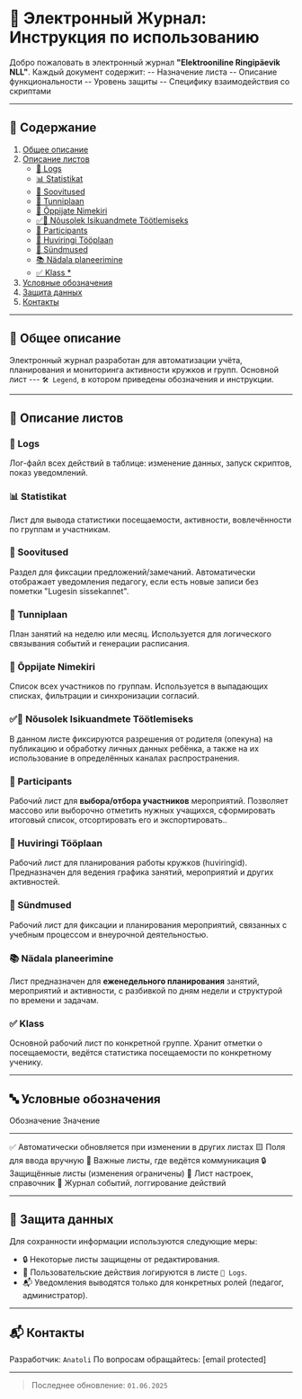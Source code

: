 # 📘 Электронный Журнал: Инструкция по использованию

Добро пожаловать в электронный журнал **"Elektrooniline Ringipäevik NLL"**.
Каждый документ содержит:
-- Назначение листа
-- Описание функциональности
-- Уровень защиты
-- Специфику взаимодействия со скриптами

------------------------------------------------------------------------

## 📁 Содержание

1.  [Общее описание](#__01)
2.  [Описание листов](#__02)
    -   [📄 Logs](./logs.html)
    -   [📊 Statistikat](./statistikat.html)
    -   [📌 Soovitused](./soovitused.html)
    -   [📅 Tunniplaan](./tunniplaan.html)
    -   [🧑 Õppijate Nimekiri](./oppijate_nimekiri.html)
    -   [✅🧑 Nõusolek Isikuandmete Töötlemiseks](./klass.html)
    -   [🧾 Participants](./participants.html)
    -   [📘 Huviringi Tööplaan](./huviringi_tooplaan.html)
    -   [📙 Sündmused](./sundmused.html)
    -   [📚 Nädala planeerimine](./nadala_planeerimine.html)
    -   [✅ Klass \*](./klass.html)
3.  [Условные обозначения](#__03)
4.  [Защита данных](#__04)
5.  [Контакты](#__05)

------------------------------------------------------------------------

## 🧩 Общее описание

Электронный журнал разработан для автоматизации учёта, планирования и мониторинга активности кружков и групп. Основной лист --- `🛠️ Legend`, в котором приведены обозначения и инструкции.

------------------------------------------------------------------------

## 📑 Описание листов

### 📄 Logs
Лог-файл всех действий в таблице: изменение данных, запуск скриптов, показ уведомлений.

### 📊 Statistikat
Лист для вывода статистики посещаемости, активности, вовлечённости по группам и участникам.

### 📌 Soovitused
Раздел для фиксации предложений/замечаний. Автоматически отображает уведомления педагогу, если есть новые записи без пометки "Lugesin sissekannet".

### 📅 Tunniplaan
План занятий на неделю или месяц. Используется для логического связывания событий и генерации расписания.

### 🧑 Õppijate Nimekiri
Список всех участников по группам. Используется в выпадающих списках, фильтрации и синхронизации согласий.

### ✅🧑 Nõusolek Isikuandmete Töötlemiseks
В данном листе фиксируются разрешения от родителя (опекуна) на публикацию и обработку личных данных ребёнка, а также на их использование в определённых каналах распространения.

### 🧾 Participants
Рабочий лист для **выбора/отбора участников** мероприятий.
Позволяет массово или выборочно отметить нужных учащихся, сформировать итоговый список, отсортировать его и экспортировать..

### 📘 Huviringi Tööplaan
Рабочий лист для планирования работы кружков (huviringid).
Предназначен для ведения графика занятий, мероприятий и других активностей.

### 📙 Sündmused
Рабочий лист для фиксации и планирования мероприятий, связанных с учебным процессом и внеурочной деятельностью.

### 📚 Nädala planeerimine
Лист предназначен для **еженедельного планирования** занятий, мероприятий и активности, с разбивкой по дням недели и структурой по времени и задачам.

### ✅ Klass
Основной рабочий лист по конкретной группе. Хранит отметки о посещаемости, ведётся статистика посещаемости по конкретному ученику.

------------------------------------------------------------------------

## 🔤 Условные обозначения
  Обозначение   Значение
  ------------- ---------------------------------------------------------
  ✅            Автоматически обновляется при изменении в других листах
  🟨            Поля для ввода вручную
  📌            Важные листы, где ведётся коммуникация
  🔒            Защищённые листы (изменения ограничены)
  🧩            Лист настроек, справочник
  📄            Журнал событий, логгирование действий

------------------------------------------------------------------------

## 🔐 Защита данных
Для сохранности информации используются следующие меры:

-   🔒 Некоторые листы защищены от редактирования.
-   🧑 Пользовательские действия логируются в листе `📄 Logs`.
-   📬 Уведомления выводятся только для конкретных ролей (педагог,
    администратор).

------------------------------------------------------------------------

## 📬 Контакты
Разработчик: `Anatoli`
По вопросам обращайтесь:   [email protected] 

------------------------------------------------------------------------

> Последнее обновление: `01.06.2025`

 

